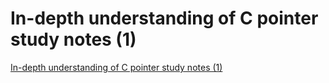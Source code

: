 # In-depth understanding of C pointer study notes (1)
[In-depth understanding of C pointer study notes (1)](https://aiwithcloud.com/2022/09/19/in_depth_understanding_of_c_pointer_study_notes_1/)